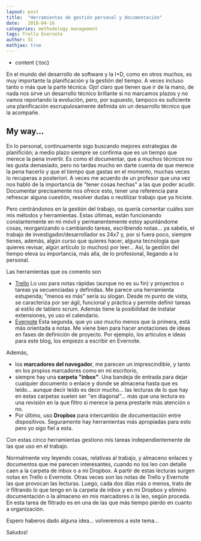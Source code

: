 ```yaml
---
layout: post
title:  "Herramientas de gestión personal y documentación"
date:   2018-04-16
categories: methodology management
tags: Trello Evernote 
author: SC
mathjax: true
---
```


* content
{:toc}


En el mundo del desarrollo de software y la I+D, como en otros muchos, es muy importante la planificación y la gestión del tiempo. A veces incluso tanto o más que la parte técnica. Ojo! claro que tienen que ir de la mano, de nada nos sirve un desarrollo técnico brillante si no marcamos plazos y no vamos reportando la evolución, pero, por supuesto, tampoco es suficiente una planificación escrupulosamente definida sin un desarrollo técnico que la acompañe. 




## My way...

En lo personal, continuamente sigo buscando mejores estrategias de planifición; a medio plazo siempre se confirma que es un tiempo que merece la pena invertir. Es como el documentar, que a muchos técnicos no les gusta demasiado, pero no tardas mucho en darte cuenta de que merece la pena hacerlo y que el tiempo que gastas en el momento, muchas veces lo recuperas a posteriori. A veces me acuerdo de un profesor que una vez nos habló de la importancia de "tener cosas hechas" a las que poder acudir. Documentar precisamente nos ofrece esto, tener una referencia para refrescar alguna cuestión, resolver dudas o reutilizar trabajo que ya hiciste.   

Pero centrándonos en la gestión del trabajo, os quería comentar cuáles son mis métodos y herramientas. Estas últimas, están funcionando constantemente en mi móvil y permanentemente estoy apuntándome cosas, reorganizando o cambiando tareas, escribiendo notas... ya sabéis, el trabajo de investigador/desarrollador es 24x7 y, por si fuera poco, siempre tienes, además, algún curso que quieres hacer, alguna tecnología que quieres revisar, algún artículo (o muchos) por leer... Así, la gestión del tiempo eleva su importancia, más alla, de lo profesional, llegando a lo personal. 

Las herramientas que os comento son

* [Trello](https://trello.com/guide) 
Lo uso para notas rápidas (aunque no es su fin) y proyectos o tareas ya secuenciadas y definidas. Me parece una herramienta estupenda; "menos es más" sería su slogan. Desde mi punto de vista, se caracteriza por ser ágil, funcional y práctica y permite definir tareas al estilo de tablero scrum. Además tiene la posibilidad de instalar extensiones, yo uso el calendario.
* [Evernote](https://evernote.com/intl/es/get-started)
Esta segunda, que yo uso mucho menos que la primera, está más orientada a notas. Me viene bien para hacer anotaciones de ideas en fases de definición de proyecto. Por ejemplo, los artículos e ideas para este blog, los empiezo a escribir en Evernote.

Además, 

* los **marcadores del navegador**, me parecen un imprescindible, y tanto en los propios marcadores como en mi escritorio, 
* siempre hay una **carpeta "inbox"**. Una bandeja de entrada para dejar cualquier documento o enlace y donde se almacena hasta que es leído... aunque decir leído es decir mucho... las lecturas de lo que hay en estas carpetas suelen ser "en diagonal"... más que una lectura es una revisión en la que filtro si merece la pena prestarle más atención o no.
* Por último, uso **Dropbox** para intercambio de documentación entre dispositivos. Seguramente hay herramientas más apropiadas para esto pero yo sigo fiel a esta.

Con estas cinco herramientas gestiono mis tareas independientemente de las que uso en el trabajo. 

Normalmente voy leyendo cosas, relativas al trabajo, y almaceno enlaces y documentos que me parecen interesantes, cuando no los leo con detalle caen a la carpeta de inbox o a mi Dropbox. A partir de estas lecturas surgen notas en Trello o Evernote. Otras veces son las notas de Trello y Evernote las que provocan las lecturas. Luego, cada dos días más o menos, trato de ir filtrando lo que tengo en la carpeta de inbox y en mi Dropbox y elimino documentación o la almaceno en mis marcadores o la leo, según proceda. En esta tarea de filtrado es en una de las que más tiempo pierdo en cuanto a organización.

Espero haberos dado alguna idea... volveremos a este tema...

Saludos!


